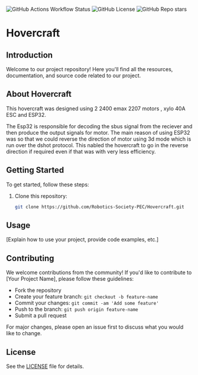 ![GitHub Actions Workflow Status](https://img.shields.io/github/actions/workflow/status/Robotics-Society-PEC/Hovercraft/test.yml)
![GitHub License](https://img.shields.io/github/license/Robotics-Society-PEC/Hovercraft?style=plastic)
![GitHub Repo stars](https://img.shields.io/github/stars/Robotics-Society-PEC/Hovercraft?style=plastic)


# Hovercraft

## Introduction

Welcome to our project repository! Here you'll find all the resources, documentation, and source code related to our project.

## About Hovercraft

This hovercraft was designed using 2 2400 emax 2207 motors , xylo 40A ESC and ESP32.

The Esp32 is responsible for decoding the sbus signal from the reciever and then produce the output signals for motor. The main reason of using ESP32 was so that we could reverse the direction of motor using 3d mode which is run over the dshot protocol. This nabled the hovercraft to go in the reverse direction if required even if that was with very less efficiency.

<!-- ## Features

- Feature 1: [Brief description]
- Feature 2: [Brief description]
- Feature 3: [Brief description] -->

## Getting Started

To get started, follow these steps:

1. Clone this repository:

    ```bash
    git clone https://github.com/Robotics-Society-PEC/Hovercraft.git
    ```

## Usage

[Explain how to use your project, provide code examples, etc.]

## Contributing

We welcome contributions from the community! If you'd like to contribute to [Your Project Name], please follow these guidelines:

- Fork the repository
- Create your feature branch: `git checkout -b feature-name`
- Commit your changes: `git commit -am 'Add some feature'`
- Push to the branch: `git push origin feature-name`
- Submit a pull request

For major changes, please open an issue first to discuss what you would like to change.

## License
See the [LICENSE](LICENSE) file for details.

